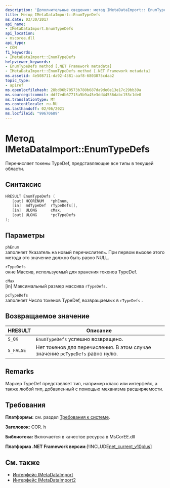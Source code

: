 ```yaml
---
description: 'Дополнительные сведения: метод IMetaDataImport:: EnumTypeDefs'
title: Метод IMetaDataImport::EnumTypeDefs
ms.date: 03/30/2017
api_name:
- IMetaDataImport.EnumTypeDefs
api_location:
- mscoree.dll
api_type:
- COM
f1_keywords:
- IMetaDataImport::EnumTypeDefs
helpviewer_keywords:
- EnumTypeDefs method [.NET Framework metadata]
- IMetaDataImport::EnumTypeDefs method [.NET Framework metadata]
ms.assetid: 4e508711-da92-4381-aaf8-6803075cdaa2
topic_type:
- apiref
ms.openlocfilehash: 28bd06b70573b780b687da9de0e13e17c29bb39a
ms.sourcegitcommit: ddf7edb67715a5b9a45e3dd44536dabc153c1de0
ms.translationtype: MT
ms.contentlocale: ru-RU
ms.lasthandoff: 02/06/2021
ms.locfileid: "99670689"
---
```

# <a name="imetadataimportenumtypedefs-method"></a>Метод IMetaDataImport::EnumTypeDefs

Перечисляет токены TypeDef, представляющие все типы в текущей области.  
  
## <a name="syntax"></a>Синтаксис  
  
```cpp  
HRESULT EnumTypeDefs (  
   [out] HCORENUM   *phEnum,
   [in]  mdTypeDef  rTypeDefs[],  
   [in]  ULONG      cMax,
   [out] ULONG      *pcTypeDefs  
);  
```  
  
## <a name="parameters"></a>Параметры  

 `phEnum`  
 заполняет Указатель на новый перечислитель. При первом вызове этого метода это значение должно быть равно NULL.  
  
 `rTypeDefs`  
 окне Массив, используемый для хранения токенов TypeDef.  
  
 `cMax`  
 [in] Максимальный размер массива `rTypeDefs`.  
  
 `pcTypeDefs`  
 заполняет Число токенов TypeDef, возвращаемых в `rTypeDefs` .  
  
## <a name="return-value"></a>Возвращаемое значение  
  
|HRESULT|Описание|  
|-------------|-----------------|  
|`S_OK`|`EnumTypeDefs` успешно возвращено.|  
|`S_FALSE`|Нет токенов для перечисления. В этом случае значение `pcTypeDefs` равно нулю.|  
  
## <a name="remarks"></a>Remarks  

 Маркер TypeDef представляет тип, например класс или интерфейс, а также любой тип, добавленный с помощью механизма расширяемости.  
  
## <a name="requirements"></a>Требования  

 **Платформы:** см. раздел [Требования к системе](../../get-started/system-requirements.md).  
  
 **Заголовок:** COR. h  
  
 **Библиотека:** Включается в качестве ресурса в MsCorEE.dll  
  
 **Платформа .NET Framework версии:**[!INCLUDE[net_current_v10plus](../../../../includes/net-current-v10plus-md.md)]  
  
## <a name="see-also"></a>См. также

- [Интерфейс IMetaDataImport](imetadataimport-interface.md)
- [Интерфейс IMetaDataImport2](imetadataimport2-interface.md)
